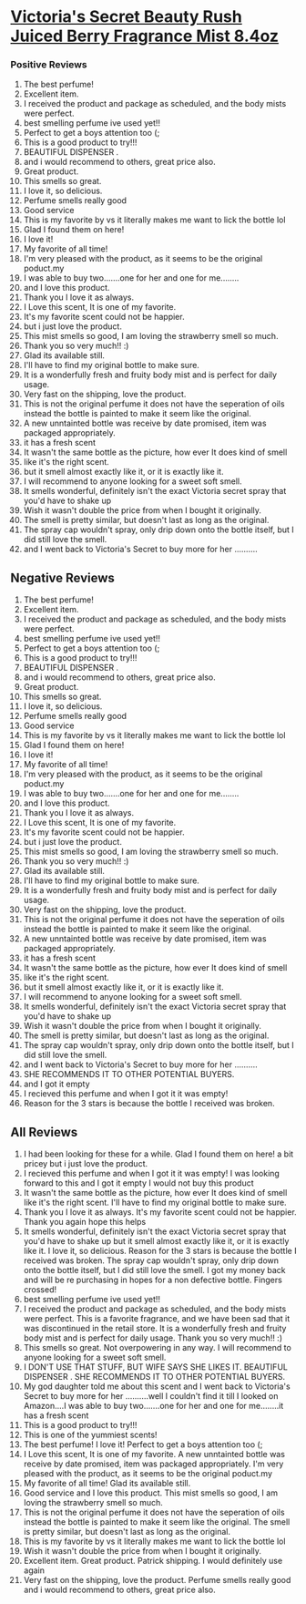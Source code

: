 # [Victoria&#x27;s Secret Beauty Rush Juiced Berry Fragrance Mist 8.4oz](https://products.checkmycream.com/products/Victoria&#x27;s-Secret-Beauty-Rush-Juiced-Berry-Fragrance-Mist-8.4oz.html)

### Positive Reviews

<ol>
      <li>The best perfume!</li>
      <li>Excellent item.</li>
      <li>I received the product and package as scheduled, and the body mists were perfect.</li>
      <li>best smelling perfume ive used yet!!</li>
      <li>Perfect to get a boys attention too (;</li>
      <li>This is a good product to try!!!</li>
      <li>BEAUTIFUL DISPENSER .</li>
      <li>and i would recommend to others, great price also.</li>
      <li>Great product.</li>
      <li>This smells so great.  </li>
      <li>I love it, so delicious.</li>
      <li>Perfume smells really good</li>
      <li>Good service</li>
      <li>This is my favorite by vs it literally makes me want to lick the bottle  lol</li>
      <li>Glad I found them on here!</li>
      <li>I love it!</li>
      <li>My favorite of all time!</li>
      <li>I&#x27;m very pleased with the product, as it seems to be the original poduct.my</li>
      <li>I was able to buy two.......one for her and one for me........</li>
      <li>and I love this product.</li>
      <li>Thank you I love it as always.  </li>
      <li>I Love this scent, It  is one of my favorite.</li>
      <li>It&#x27;s my favorite scent could not be happier.  </li>
      <li>but i just love the product.</li>
      <li>This mist smells so good, I am loving the strawberry smell so much.</li>
      <li>Thank you so very much!! :)</li>
      <li>Glad its available still.</li>
      <li>I&#x27;ll have to find my original bottle to make sure.</li>
      <li>It is a wonderfully fresh and fruity body mist and is perfect for daily usage.</li>
      <li>Very fast on the shipping, love the product.</li>
      <li>This is not the original perfume it does not have the seperation of oils instead the bottle is painted to make it seem like the original.</li>
      <li>A new unntainted bottle was  receive by date promised, item was packaged appropriately.</li>
      <li>it has a fresh scent</li>
      <li>It wasn&#x27;t the same bottle as the picture, how ever It does kind of smell</li>
      <li>like it&#x27;s the right scent.</li>
      <li>but it smell almost exactly like it, or it is exactly like it.</li>
      <li>I will recommend to anyone looking for a sweet soft smell.</li>
      <li>It smells wonderful, definitely isn&#x27;t the exact Victoria secret spray that you&#x27;d have to shake up</li>
      <li>Wish it wasn&#x27;t double the price from when I bought it originally.</li>
      <li>The smell is pretty similar, but doesn&#x27;t last as long as the original.</li>
      <li>The spray cap wouldn&#x27;t spray, only drip down onto the bottle itself, but I did still love the smell.</li>
      <li>and I went back to Victoria&#x27;s Secret to buy more for her ..........</li>
</ol>


<h2>Negative Reviews</h2>
<ol>
<li> The best perfume!</li>
<li> Excellent item.</li>
<li> I received the product and package as scheduled, and the body mists were perfect.</li>
<li> best smelling perfume ive used yet!!</li>
<li> Perfect to get a boys attention too (;</li>
<li> This is a good product to try!!!</li>
<li> BEAUTIFUL DISPENSER .</li>
<li> and i would recommend to others, great price also.</li>
<li> Great product.</li>
<li> This smells so great.  </li>
<li> I love it, so delicious.</li>
<li> Perfume smells really good</li>
<li> Good service</li>
<li> This is my favorite by vs it literally makes me want to lick the bottle  lol</li>
<li> Glad I found them on here!</li>
<li> I love it!</li>
<li> My favorite of all time!</li>
<li> I&#x27;m very pleased with the product, as it seems to be the original poduct.my</li>
<li> I was able to buy two.......one for her and one for me........</li>
<li> and I love this product.</li>
<li> Thank you I love it as always.  </li>
<li> I Love this scent, It  is one of my favorite.</li>
<li> It&#x27;s my favorite scent could not be happier.  </li>
<li> but i just love the product.</li>
<li> This mist smells so good, I am loving the strawberry smell so much.</li>
<li> Thank you so very much!! :)</li>
<li> Glad its available still.</li>
<li> I&#x27;ll have to find my original bottle to make sure.</li>
<li> It is a wonderfully fresh and fruity body mist and is perfect for daily usage.</li>
<li> Very fast on the shipping, love the product.</li>
<li> This is not the original perfume it does not have the seperation of oils instead the bottle is painted to make it seem like the original.</li>
<li> A new unntainted bottle was  receive by date promised, item was packaged appropriately.</li>
<li> it has a fresh scent</li>
<li> It wasn&#x27;t the same bottle as the picture, how ever It does kind of smell</li>
<li> like it&#x27;s the right scent.</li>
<li> but it smell almost exactly like it, or it is exactly like it.</li>
<li> I will recommend to anyone looking for a sweet soft smell.</li>
<li> It smells wonderful, definitely isn&#x27;t the exact Victoria secret spray that you&#x27;d have to shake up</li>
<li> Wish it wasn&#x27;t double the price from when I bought it originally.</li>
<li> The smell is pretty similar, but doesn&#x27;t last as long as the original.</li>
<li> The spray cap wouldn&#x27;t spray, only drip down onto the bottle itself, but I did still love the smell.</li>
<li> and I went back to Victoria&#x27;s Secret to buy more for her ..........</li>
<li> SHE RECOMMENDS IT TO OTHER POTENTIAL BUYERS.</li>
<li> and I got it empty</li>
<li> I recieved this perfume and when I got it it was empty!</li>
<li> Reason for the 3 stars is because the bottle I received was broken.</li>
</ol>

<h2>All Reviews</h2>

<ol>
    <li> I had been looking for these for a while. Glad I found them on here! a bit pricey but i just love the product.</li>
    <li> I recieved this perfume and when I got it it was empty! I was looking forward to this and I got it empty I would not buy this product</li>
    <li> It wasn&#x27;t the same bottle as the picture, how ever It does kind of smell like it&#x27;s the right scent. I&#x27;ll have to find my original bottle to make sure.</li>
    <li> Thank you I love it as always.  It&#x27;s my favorite scent could not be happier.  Thank you again hope this helps</li>
    <li> It smells wonderful, definitely isn&#x27;t the exact Victoria secret spray that you&#x27;d have to shake up but it smell almost exactly like it, or it is exactly like it. I love it, so delicious. Reason for the 3 stars is because the bottle I received was broken. The spray cap wouldn&#x27;t spray, only drip down onto the bottle itself, but I did still love the smell. I got my money back and will be re purchasing in hopes for a non defective bottle. Fingers crossed!</li>
    <li> best smelling perfume ive used yet!!</li>
    <li> I received the product and package as scheduled, and the body mists were perfect. This is a favorite fragrance, and we have been sad that it was discontinued in the retail store. It is a wonderfully fresh and fruity body mist and is perfect for daily usage. Thank you so very much!! :)</li>
    <li> This smells so great.  Not overpowering in any way.  I will recommend to anyone looking for a sweet soft smell.</li>
    <li> I DON&#x27;T USE THAT STUFF,  BUT WIFE SAYS SHE LIKES IT. BEAUTIFUL DISPENSER . SHE RECOMMENDS IT TO OTHER POTENTIAL BUYERS.</li>
    <li> My god daughter told me about this scent and I went back to Victoria&#x27;s Secret to buy more for her ..........well I couldn&#x27;t find it till I looked on Amazon....I was able to buy two.......one for her and one for me........it has a fresh scent</li>
    <li> This is a good product to try!!!</li>
    <li> This is one of the yummiest scents!</li>
    <li> The best perfume! I love it! Perfect to get a boys attention too (;</li>
    <li> I Love this scent, It  is one of my favorite. A new unntainted bottle was  receive by date promised, item was packaged appropriately. I&#x27;m very pleased with the product, as it seems to be the original poduct.my</li>
    <li> My favorite of all time! Glad its available still.</li>
    <li> Good service and I love this product. This mist smells so good, I am loving the strawberry smell so much.</li>
    <li> This is not the original perfume it does not have the seperation of oils instead the bottle is painted to make it seem like the original. The smell is pretty similar, but doesn&#x27;t last as long as the original.</li>
    <li> This is my favorite by vs it literally makes me want to lick the bottle  lol</li>
    <li> Wish it wasn&#x27;t double the price from when I bought it originally.</li>
    <li> Excellent item. Great product. Patrick shipping. I would definitely use again</li>
    <li> Very fast on the shipping, love the product. Perfume smells really good and i would recommend to others, great price also.</li>
</ol>




